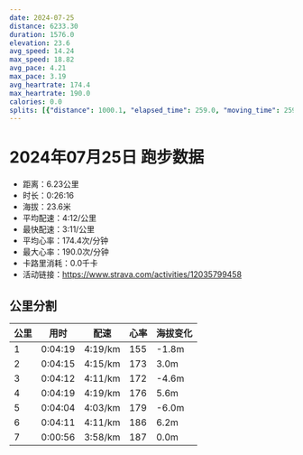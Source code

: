 ```yaml
---
date: 2024-07-25
distance: 6233.30
duration: 1576.0
elevation: 23.6
avg_speed: 14.24
max_speed: 18.82
avg_pace: 4.21
max_pace: 3.19
avg_heartrate: 174.4
max_heartrate: 190.0
calories: 0.0
splits: [{"distance": 1000.1, "elapsed_time": 259.0, "moving_time": 259.0, "average_speed": 3.86, "pace": 4.3177979274611396, "average_heartrate": 155.8996138996139, "elevation_difference": -1.8, "split_number": 1}, {"distance": 1000.5, "elapsed_time": 255.0, "moving_time": 255.0, "average_speed": 3.92, "pace": 4.251709183673469, "average_heartrate": 173.16862745098038, "elevation_difference": 3.0, "split_number": 2}, {"distance": 1002.4, "elapsed_time": 252.0, "moving_time": 252.0, "average_speed": 3.98, "pace": 4.187613065326633, "average_heartrate": 172.93253968253967, "elevation_difference": -4.6, "split_number": 3}, {"distance": 998.9, "elapsed_time": 259.0, "moving_time": 259.0, "average_speed": 3.86, "pace": 4.3177979274611396, "average_heartrate": 176.62548262548262, "elevation_difference": 5.6, "split_number": 4}, {"distance": 1001.8, "elapsed_time": 244.0, "moving_time": 244.0, "average_speed": 4.11, "pace": 4.055158150851581, "average_heartrate": 179.0860655737705, "elevation_difference": -6.0, "split_number": 5}, {"distance": 999.1, "elapsed_time": 251.0, "moving_time": 251.0, "average_speed": 3.98, "pace": 4.187613065326633, "average_heartrate": 186.44578313253012, "elevation_difference": 6.2, "split_number": 6}, {"distance": 234.9, "elapsed_time": 56.0, "moving_time": 56.0, "average_speed": 4.19, "pace": 3.977732696897374, "average_heartrate": 187.52727272727273, "elevation_difference": 0.0, "split_number": 7}]
---
```


# 2024年07月25日 跑步数据

- 距离：6.23公里
- 时长：0:26:16
- 海拔：23.6米
- 平均配速：4:12/公里
- 最快配速：3:11/公里
- 平均心率：174.4次/分钟
- 最大心率：190.0次/分钟
- 卡路里消耗：0.0千卡
- 活动链接：https://www.strava.com/activities/12035799458

## 公里分割

| 公里 | 用时 | 配速 | 心率 | 海拔变化 |
|------|------|------|------|------|
| 1 | 0:04:19 | 4:19/km | 155 | -1.8m |
| 2 | 0:04:15 | 4:15/km | 173 | 3.0m |
| 3 | 0:04:12 | 4:11/km | 172 | -4.6m |
| 4 | 0:04:19 | 4:19/km | 176 | 5.6m |
| 5 | 0:04:04 | 4:03/km | 179 | -6.0m |
| 6 | 0:04:11 | 4:11/km | 186 | 6.2m |
| 7 | 0:00:56 | 3:58/km | 187 | 0.0m |

